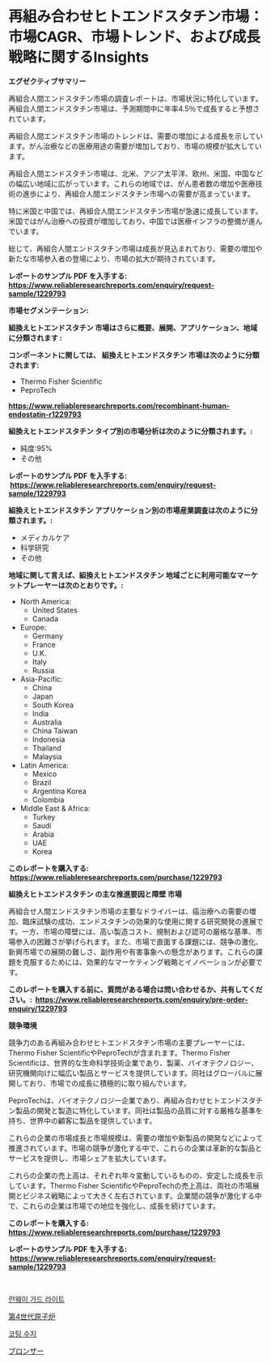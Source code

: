 <p><h1>再組み合わせヒトエンドスタチン市場：市場CAGR、市場トレンド、および成長戦略に関するInsights</h1></p><p><strong>エグゼクティブサマリー</strong></p>
<p><p>再組合人間エンドスタチン市場の調査レポートは、市場状況に特化しています。再組合人間エンドスタチン市場は、予測期間中に年率4.5％で成長すると予想されています。</p><p>再組合人間エンドスタチン市場のトレンドは、需要の増加による成長を示しています。がん治療などの医療用途の需要が増加しており、市場の規模が拡大しています。</p><p>再組合人間エンドスタチン市場は、北米、アジア太平洋、欧州、米国、中国などの幅広い地域に広がっています。これらの地域では、がん患者数の増加や医療技術の進歩により、再組合人間エンドスタチン市場への需要が高まっています。</p><p>特に米国と中国では、再組合人間エンドスタチン市場が急速に成長しています。米国ではがん治療への投資が増加しており、中国では医療インフラの整備が進んでいます。</p><p>総じて、再組合人間エンドスタチン市場は成長が見込まれており、需要の増加や新たな市場参入者の登場により、市場の拡大が期待されています。</p></p>
<p><strong>レポートのサンプル PDF を入手する: <a href="https://www.reliableresearchreports.com/enquiry/request-sample/1229793">https://www.reliableresearchreports.com/enquiry/request-sample/1229793</a></strong></p>
<p><strong>市場セグメンテーション:</strong></p>
<p><strong> 組換えヒトエンドスタチン 市場はさらに概要、展開、アプリケーション、地域に分類されます :</strong></p>
<p><strong>コンポーネントに関しては、 組換えヒトエンドスタチン 市場は次のように分類されます: &nbsp;</strong></p>
<p><ul><li>Thermo Fisher Scientific</li><li>PeproTech</li></ul></p>
<p><strong><a href="https://www.reliableresearchreports.com/recombinant-human-endostatin-r1229793">https://www.reliableresearchreports.com/recombinant-human-endostatin-r1229793</a></strong></p>
<p><strong> 組換えヒトエンドスタチン タイプ別の市場分析は次のように分類されます。:</strong></p>
<p><ul><li>純度:95%</li><li>その他</li></ul></p>
<p><strong>レポートのサンプル PDF を入手する: &nbsp;<a href="https://www.reliableresearchreports.com/enquiry/request-sample/1229793">https://www.reliableresearchreports.com/enquiry/request-sample/1229793</a></strong></p>
<p><strong> 組換えヒトエンドスタチン アプリケーション別の市場産業調査は次のように分類されます。:</strong></p>
<p><ul><li>メディカルケア</li><li>科学研究</li><li>その他</li></ul></p>
<p><strong>地域に関して言えば、組換えヒトエンドスタチン 地域ごとに利用可能なマーケットプレーヤーは次のとおりです。:</strong></p>
<p><ul>
    <li>
        North America:
        <ul>
            <li>United States</li>
            <li>Canada</li>
        </ul>
    </li>
    <li>
        Europe:
        <ul>
            <li>Germany</li>
            <li>France</li>
            <li>U.K.</li>
            <li>Italy</li>
            <li>Russia</li>
        </ul>
    </li>
    <li>
        Asia-Pacific:
        <ul>
            <li>China</li>
            <li>Japan</li>
            <li>South Korea</li>
            <li>India</li>
            <li>Australia</li>
            <li>China Taiwan</li>
            <li>Indonesia</li>
            <li>Thailand</li>
            <li>Malaysia</li>
        </ul>
    </li>
    <li>
        Latin America:
        <ul>
            <li>Mexico</li>
            <li>Brazil</li>
            <li>Argentina Korea</li>
            <li>Colombia</li>
        </ul>
    </li>
    <li>
        Middle East & Africa:
        <ul>
            <li>Turkey</li>
            <li>Saudi</li>
            <li>Arabia</li>
            <li>UAE</li>
            <li>Korea</li>
        </ul>
    </li>
    </ul></p>
<p><strong>このレポートを購入する: &nbsp;<a href="https://www.reliableresearchreports.com/purchase/1229793">https://www.reliableresearchreports.com/purchase/1229793</a></strong></p>
<p><strong>組換えヒトエンドスタチン の主な推進要因と障壁 市場</strong></p>
<p><p>再組合せ人間エンドスタチン市場の主要なドライバーは、癌治療への需要の増加、臨床試験の成功、エンドスタチンの効果的な使用に関する研究開発の進展です。一方、市場の障壁には、高い製造コスト、規制および認可の厳格な基準、市場参入の困難さが挙げられます。また、市場で直面する課題には、競争の激化、新興市場での展開の難しさ、副作用や有害事象への懸念があります。これらの課題を克服するためには、効果的なマーケティング戦略とイノベーションが必要です。</p></p>
<p><strong>このレポートを購入する前に、質問がある場合は問い合わせるか、共有してください。:&nbsp; <a href="https://www.reliableresearchreports.com/enquiry/pre-order-enquiry/1229793">https://www.reliableresearchreports.com/enquiry/pre-order-enquiry/1229793</a></strong></p>
<p><strong>競争環境</strong></p>
<p><p>競争力のある再組み合わせヒトエンドスタチン市場の主要プレーヤーには、Thermo Fisher ScientificやPeproTechが含まれます。Thermo Fisher Scientificは、世界的な生命科学技術企業であり、製薬、バイオテクノロジー、研究機関向けに幅広い製品とサービスを提供しています。同社はグローバルに展開しており、市場での成長に積極的に取り組んでいます。</p><p>PeproTechは、バイオテクノロジー企業であり、再組み合わせヒトエンドスタチン製品の開発と製造に特化しています。同社は製品の品質に対する厳格な基準を持ち、世界中の顧客に製品を提供しています。</p><p>これらの企業の市場成長と市場規模は、需要の増加や新製品の開発などによって推進されています。市場の競争が激化する中で、これらの企業は革新的な製品とサービスを提供し、市場シェアを拡大しています。</p><p>これらの企業の売上高は、それぞれ年々変動しているものの、安定した成長を示しています。Thermo Fisher ScientificやPeproTechの売上高は、両社の市場展開とビジネス戦略によって大きく左右されています。企業間の競争が激化する中で、これらの企業は市場での地位を強化し、成長を続けています。</p></p>
<p><strong>このレポートを購入する: &nbsp; <a href="https://www.reliableresearchreports.com/purchase/1229793">https://www.reliableresearchreports.com/purchase/1229793</a></strong></p>
<p><strong>レポートのサンプル PDF を入手する: &nbsp;<a href="https://www.reliableresearchreports.com/enquiry/request-sample/1229793">https://www.reliableresearchreports.com/enquiry/request-sample/1229793</a></strong><strong></strong></p>
<p>&nbsp;</p>
<p><p><a href="https://medium.com/@codinchelcea2022/%EB%9F%B0%EC%9B%A8%EC%9D%B4-%EA%B0%80%EB%93%9C-%EB%9D%BC%EC%9D%B4%ED%8A%B8-%EC%8B%9C%EC%9E%A5-%EC%A2%85%EB%A5%98-%EC%9D%91%EC%9A%A9-%EB%B0%8F-%EC%A7%80%EB%A6%AC%EC%97%90-%EB%8C%80%ED%95%9C-%ED%8F%AC%EA%B4%84%EC%A0%81-%ED%8F%89%EA%B0%80-c043db6d769c">런웨이 가드 라이트</a></p><p><a href="https://medium.com/@kaiyohnson76845/%E7%AC%AC4%E4%B8%96%E4%BB%A3%E3%81%AE%E5%8E%9F%E5%AD%90%E7%82%89%E5%B8%82%E5%A0%B4%E3%81%AE%E5%8B%95%E5%90%91%E3%81%A8%E5%B8%82%E5%A0%B4%E5%88%86%E6%9E%90%E3%81%AF-2024%E5%B9%B4%E3%81%8B%E3%82%892031%E5%B9%B4%E3%81%BE%E3%81%A7%E3%81%AE%E6%9C%9F%E9%96%93%E3%81%AB%E4%BA%88%E6%B8%AC%E3%81%95%E3%82%8C%E3%81%A6%E3%81%84%E3%81%BE%E3%81%99-6457f2146fb8">第4世代原子炉</a></p><p><a href="https://medium.com/@kenyonjohns/%EC%BD%94%ED%8C%85-%EC%88%98%EC%A7%80-%EC%8B%9C%EC%9E%A5-%EA%B2%BD%EC%9F%81-%EB%B6%84%EC%84%9D-%EC%8B%9C%EC%9E%A5-%EB%8F%99%ED%96%A5-%EB%B0%8F-2031%EB%85%84%EA%B9%8C%EC%A7%80%EC%9D%98-%EC%98%88%EC%B8%A1-61229af4e88a">코팅 수지</a></p><p><a href="https://medium.com/@redsalmon1949/%E3%83%96%E3%83%AD%E3%83%B3%E3%82%B6%E3%83%BC%E3%81%AE%E5%B8%82%E5%A0%B4%E8%A6%8F%E6%A8%A1-cagr-%E3%83%88%E3%83%AC%E3%83%B3%E3%83%89-2024-2030-5fe58309a823">ブロンザー</a></p></p>